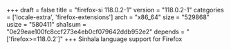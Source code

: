 +++
draft = false
title = "firefox-si 118.0.2-1"
version = "118.0.2-1"
categories = ['locale-extra', 'firefox-extensions']
arch = "x86_64"
size = "529868"
usize = "580411"
sha1sum = "0e29eae100fc8ccf273e4eb0cf079642ddb952e2"
depends = "['firefox>=118.0.2']"
+++
Sinhala language support for Firefox